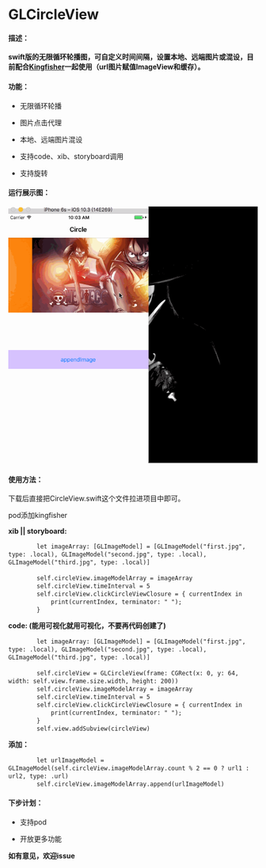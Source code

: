 # GLCircleView


#### 描述：

   **swift版的无限循环轮播图，可自定义时间间隔，设置本地、远端图片或混设，目前配合[Kingfisher](https://github.com/onevcat/Kingfisher)一起使用（url图片赋值ImageView和缓存）。**


#### 功能：

   * 无限循环轮播
   
   * 图片点击代理
   
   * 本地、远端图片混设
   
   * 支持code、xib、storyboard调用
   
   * 支持旋转


#### 运行展示图：

![运行展示](https://github.com/god-long/GLCircleScrollView/raw/master/Circle.gif) 

   
#### 使用方法：

下载后直接把CircleView.swift这个文件拉进项目中即可。

pod添加kingfisher

**xib || storyboard:**

```
        let imageArray: [GLImageModel] = [GLImageModel("first.jpg", type: .local), GLImageModel("second.jpg", type: .local), GLImageModel("third.jpg", type: .local)]
        
        self.circleView.imageModelArray = imageArray
        self.circleView.timeInterval = 5
        self.circleView.clickCircleViewClosure = { currentIndex in
            print(currentIndex, terminator: " ");
        }

```


**code: (能用可视化就用可视化，不要再代码创建了)**

```
        let imageArray: [GLImageModel] = [GLImageModel("first.jpg", type: .local), GLImageModel("second.jpg", type: .local), GLImageModel("third.jpg", type: .local)]
        
        self.circleView = GLCircleView(frame: CGRect(x: 0, y: 64, width: self.view.frame.size.width, height: 200))
        self.circleView.imageModelArray = imageArray
        self.circleView.timeInterval = 5
        self.circleView.clickCircleViewClosure = { currentIndex in
            print(currentIndex, terminator: " ");
        }
        self.view.addSubview(circleView)

```
   
**添加：**
  
```
        let urlImageModel = GLImageModel(self.circleView.imageModelArray.count % 2 == 0 ? url1 : url2, type: .url)
        self.circleView.imageModelArray.append(urlImageModel)

```


#### 下步计划：

  * 支持pod
  
  * 开放更多功能

  
 **如有意见，欢迎issue**

  

